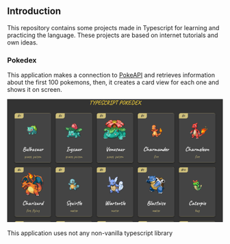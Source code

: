 ## Introduction

This repository contains some projects made in Typescript for learning and practicing the language. These projects are based on internet tutorials and own ideas.


### Pokedex

This application makes a connection to [PokeAPI](pokeapi.co) and retrieves information about the first 100 pokemons, then, it creates a card view for each one and shows it on screen.

![Pokedex](./img/pokedex/cover.png)

This application uses not any non-vanilla typescript library